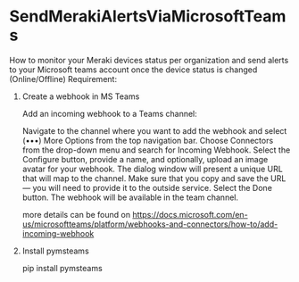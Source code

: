 # SendMerakiAlertsViaMicrosoftTeams
How to monitor your Meraki devices status per organization and send alerts to your Microsoft teams account once the device status is changed (Online/Offline)
Requirement:
1. Create a webhook in MS Teams

    Add an incoming webhook to a Teams channel:

    Navigate to the channel where you want to add the webhook and select (•••) More Options from the top navigation bar.
    Choose Connectors from the drop-down menu and search for Incoming Webhook.
    Select the Configure button, provide a name, and optionally, upload an image avatar for your webhook.
    The dialog window will present a unique URL that will map to the channel. Make sure that you copy and save the URL — you will need to provide it to the outside service.
    Select the Done button. The webhook will be available in the team channel.

    more details can be found on https://docs.microsoft.com/en-us/microsoftteams/platform/webhooks-and-connectors/how-to/add-incoming-webhook

2. Install pymsteams

    pip install pymsteams
